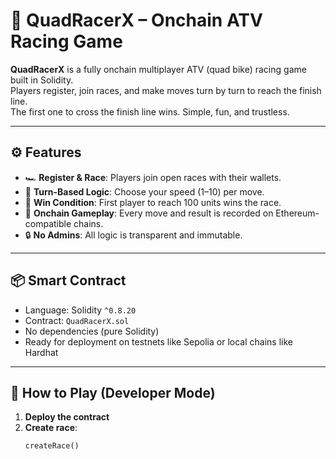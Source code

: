 # 🏁 QuadRacerX – Onchain ATV Racing Game

**QuadRacerX** is a fully onchain multiplayer ATV (quad bike) racing game built in Solidity.  
Players register, join races, and make moves turn by turn to reach the finish line.  
The first one to cross the finish line wins. Simple, fun, and trustless. 

---

## ⚙️ Features

- 🏎️ **Register & Race**: Players join open races with their wallets.
- 🧠 **Turn-Based Logic**: Choose your speed (1–10) per move.
- 🏁 **Win Condition**: First player to reach 100 units wins the race.
- 📜 **Onchain Gameplay**: Every move and result is recorded on Ethereum-compatible chains.
- 🔒 **No Admins**: All logic is transparent and immutable.

---

## 📦 Smart Contract

- Language: Solidity `^0.8.20`
- Contract: `QuadRacerX.sol`
- No dependencies (pure Solidity)
- Ready for deployment on testnets like Sepolia or local chains like Hardhat

---

## 🚀 How to Play (Developer Mode)

1. **Deploy the contract**
2. **Create race**:
   ```solidity
   createRace()
